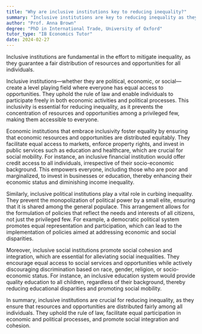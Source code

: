 ```yaml
---
title: "Why are inclusive institutions key to reducing inequality?"
summary: "Inclusive institutions are key to reducing inequality as they ensure fair distribution of resources and opportunities among all individuals."
author: "Prof. Anna Brown"
degree: "PhD in International Trade, University of Oxford"
tutor_type: "IB Economics Tutor"
date: 2024-02-27
---
```


Inclusive institutions are fundamental in the effort to mitigate inequality, as they guarantee a fair distribution of resources and opportunities for all individuals.

Inclusive institutions—whether they are political, economic, or social—create a level playing field where everyone has equal access to opportunities. They uphold the rule of law and enable individuals to participate freely in both economic activities and political processes. This inclusivity is essential for reducing inequality, as it prevents the concentration of resources and opportunities among a privileged few, making them accessible to everyone.

Economic institutions that embrace inclusivity foster equality by ensuring that economic resources and opportunities are distributed equitably. They facilitate equal access to markets, enforce property rights, and invest in public services such as education and healthcare, which are crucial for social mobility. For instance, an inclusive financial institution would offer credit access to all individuals, irrespective of their socio-economic background. This empowers everyone, including those who are poor and marginalized, to invest in businesses or education, thereby enhancing their economic status and diminishing income inequality.

Similarly, inclusive political institutions play a vital role in curbing inequality. They prevent the monopolization of political power by a small elite, ensuring that it is shared among the general populace. This arrangement allows for the formulation of policies that reflect the needs and interests of all citizens, not just the privileged few. For example, a democratic political system promotes equal representation and participation, which can lead to the implementation of policies aimed at addressing economic and social disparities.

Moreover, inclusive social institutions promote social cohesion and integration, which are essential for alleviating social inequalities. They encourage equal access to social services and opportunities while actively discouraging discrimination based on race, gender, religion, or socio-economic status. For instance, an inclusive education system would provide quality education to all children, regardless of their background, thereby reducing educational disparities and promoting social mobility.

In summary, inclusive institutions are crucial for reducing inequality, as they ensure that resources and opportunities are distributed fairly among all individuals. They uphold the rule of law, facilitate equal participation in economic and political processes, and promote social integration and cohesion.
    